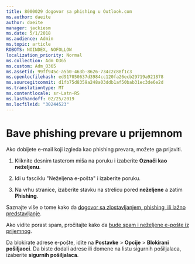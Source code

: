 ```yaml
---
title: 8000029 dogovor sa phishing u Outlook.com
ms.author: daeite
author: daeite
manager: jackiesm
ms.date: 5/1/2018
ms.audience: Admin
ms.topic: article
ROBOTS: NOINDEX, NOFOLLOW
localization_priority: Normal
ms.collection: Adm_O365
ms.custom: Adm_O365
ms.assetid: 99ff945c-a5b0-463b-8626-734c2c88f1c3
ms.openlocfilehash: ed917050637d3984cc120fa26ecb29719a921878
ms.sourcegitcommit: d1fb75d8359a248a03ddb1af50bab31ec3de6e2d
ms.translationtype: MT
ms.contentlocale: sr-Latn-RS
ms.lasthandoff: 02/25/2019
ms.locfileid: "30244523"
---
```

# <a name="deal-with-phishing-scams-in-your-inbox"></a>Bave phishing prevare u prijemnom

Ako dobijete e-mail koji izgleda kao phishing prevara, možete ga prijaviti.
  
1. Kliknite desnim tasterom miša na poruku i izaberite **Označi kao neželjenu**. 
    
2. Idi u fasciklu "Neželjena e-pošta" i izaberite poruku.
    
3. Na vrhu stranice, izaberite stavku na strelicu pored **neželjene** a zatim **Phishing**. 
    
Saznajte više o tome kako da [dogovor sa zlostavljanjem, phishing, ili lažno predstavljanje](https://go.microsoft.com/fwlink/p/?linkid=873139).
  
Ako vidite porast spam, pročitajte kako da [bude spam i neželjene e-pošte iz prijemnog](https://go.microsoft.com/fwlink/p/?linkid=873140).
  
Da blokirate adrese e-pošte, idite na **Postavke** \> **Opcije** \> **Blokirani pošiljaoci**. Da biste dodali adrese ili domene na listu sigurnih pošiljalaca, izaberite **sigurnih pošiljalaca**. 
  

